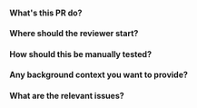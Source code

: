 #### What's this PR do?
#### Where should the reviewer start?
#### How should this be manually tested?
#### Any background context you want to provide?
#### What are the relevant issues?